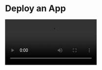 # Deploy an App

<video controls>
    <source src="https://user-images.githubusercontent.com/1765949/185936251-0aafe86a-58d6-4eed-a956-0fd034e57f69.mp4" type="video/mp4">
</video>

